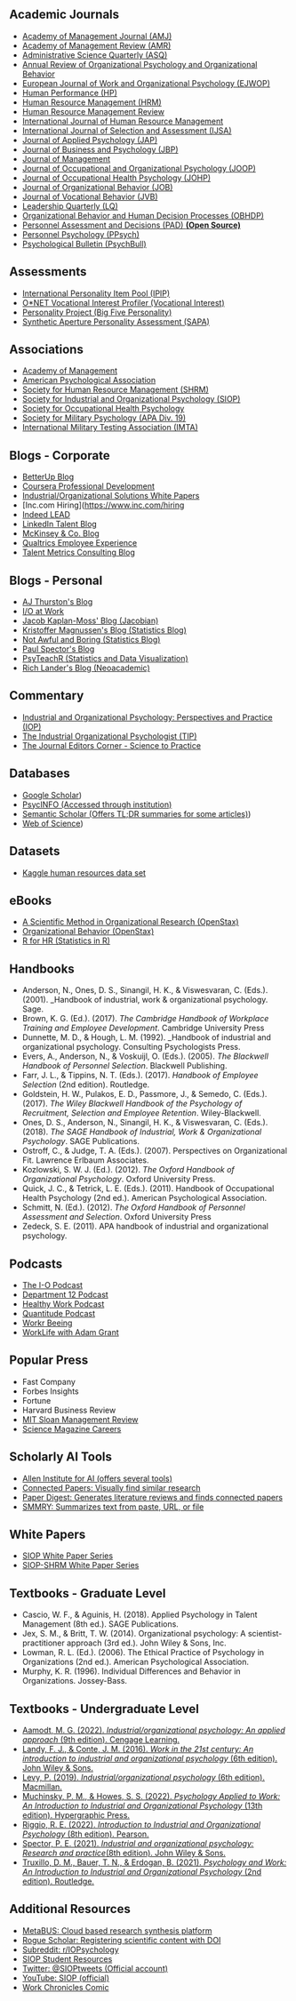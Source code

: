 ## Academic Journals
- [Academy of Management Journal (AMJ)](http://aom.org/Publications/AMJ/Welcome-to-AMJ.aspx)
- [Academy of Management Review (AMR)](http://aom.org/Publications/AMR/Academy-of-Management-Review.aspx)
- [Administrative Science Quarterly (ASQ)](https://journals.sagepub.com/home/asq)
- [Annual Review of Organizational Psychology and Organizational Behavior](https://www.annualreviews.org/journal/orgpsych)
- [European Journal of Work and Organizational Psychology (EJWOP)](http://www.tandfonline.com/toc/pewo20/current)
- [Human Performance (HP)](http://www.tandfonline.com/loi/hhup20)
- [Human Resource Management (HRM)](http://onlinelibrary.wiley.com/journal/10.1111/(ISSN)1748-8583)
- [Human Resource Management Review](https://www.sciencedirect.com/journal/human-resource-management-review)
- [International Journal of Human Resource Management](https://www.tandfonline.com/journals/rijh20)
- [International Journal of Selection and Assessment (IJSA)](https://www.wiley.com/en-us/International+Journal+of+Selection+and+Assessment-p-9780JRNL60954)
- [Journal of Applied Psychology (JAP)](http://www.apa.org/pubs/journals/apl/)
- [Journal of Business and Psychology (JBP)](https://link.springer.com/journal/10869)
- [Journal of Management](https://journals.sagepub.com/home/jom)
- [Journal of Occupational and Organizational Psychology (JOOP)](http://onlinelibrary.wiley.com/journal/10.1111/(ISSN)2044-8325)
- [Journal of Occupational Health Psychology (JOHP)](http://www.apa.org/pubs/journals/ocp/index.aspx)
- [Journal of Organizational Behavior (JOB)](http://onlinelibrary.wiley.com/journal/10.1002/(ISSN)1099-1379)
- [Journal of Vocational Behavior (JVB)](https://www.journals.elsevier.com/journal-of-vocational-behavior)
- [Leadership Quarterly (LQ)](https://www.journals.elsevier.com/the-leadership-quarterly)
- [Organizational Behavior and Human Decision Processes (OBHDP)](https://www.journals.elsevier.com/organizational-behavior-and-human-decision-processes/)
- [Personnel Assessment and Decisions (PAD) **(Open Source)**](https://scholarworks.bgsu.edu/pad/)
- [Personnel Psychology (PPsych)](http://onlinelibrary.wiley.com/journal/10.1111/(ISSN)1744-6570)
- [Psychological Bulletin (PsychBull)](http://www.apa.org/pubs/journals/bul/)
## Assessments
- [International Personality Item Pool (IPIP)](https://ipip.ori.org/)
- [O\*NET Vocational Interest Profiler (Vocational Interest)](https://www.siop.org/Research-Publications/SIOP-SHRM-White-Papers)
- [Personality Project (Big Five Personality)](https://personality-project.org/)
- [Synthetic Aperture Personality Assessment (SAPA)](https://www.sapa-project.org/)
## Associations

- [Academy of Management](https://aom.org/)
- [American Psychological Association](https://www.apa.org/)
- [Society for Human Resource Management (SHRM)](https://www.shrm.org/)
- [Society for Industrial and Organizational Psychology (SIOP)](https://SIOP.org)
- [Society for Occupational Health Psychology](https://sohp-online.org/)
- [Society for Military Psychology (APA Div. 19)](https://www.militarypsych.org/)
- [International Military Testing Association (IMTA)](http://www.imta.info/home.aspx)
## Blogs - Corporate
- [BetterUp Blog](https://www.betterup.com/blog)
- [Coursera Professional Development](https://www.coursera.org/articles/category/professional-development)
- [Industrial/Organizational Solutions White Papers](https://iosolutions.com/white-papers/)
- [Inc.com Hiring](https://www.inc.com/hiring
- [Indeed LEAD](https://www.indeed.com/lead/talent-management)
- [LinkedIn Talent Blog](https://www.linkedin.com/business/talent/blog)
- [McKinsey & Co. Blog](https://www.mckinsey.com/about-us/new-at-mckinsey-blog)
- [Qualtrics Employee Experience](https://www.qualtrics.com/blog/employee-experience/)
- [Talent Metrics Consulting Blog](https://www.talentmetrics.io/blog)
## Blogs - Personal
- [AJ Thurston's Blog](https://medium.com/@AJThurston)
- [I/O at Work](http://www.ioatwork.com/)
- [Jacob Kaplan-Moss' Blog (Jacobian)](https://jacobian.org/)
- [Kristoffer Magnussen's Blog (Statistics Blog)](https://rpsychologist.com/)
- [Not Awful and Boring (Statistics Blog)](http://notawfulandboring.blogspot.com/)
- [Paul Spector's Blog](https://paulspector.com/blog/)
- [PsyTeachR (Statistics and Data Visualization)](https://psyteachr.github.io/)
- [Rich Lander's Blog (Neoacademic)](https://neoacademic.com/)
## Commentary
- [Industrial and Organizational Psychology: Perspectives and Practice (IOP)](http://my.siop.org/journal)
- [The Industrial Organizational Psychologist (TIP)](http://my.siop.org/TIPdefault)
- [The Journal Editors Corner - Science to Practice](https://www.thejournaleditorscorner.com/science-to-practice.html)

## Databases
- [Google Scholar](https://scholar.google.com/))
- [PsycINFO (Accessed through institution)](https://www.apa.org/pubs/databases/psycinfo)
- [Semantic Scholar (Offers TL;DR summaries for some articles)](https://www.semanticscholar.org/))
- [Web of Science](https://www.webofknowledge.com/))
## Datasets
- [Kaggle human resources data set](https://www.kaggle.com/datasets/rhuebner/human-resources-data-set)
## eBooks
- [A Scientific Method in Organizational Research (OpenStax)](https://openstax.org/books/organizational-behavior/pages/a-scientific-method-in-organizational-research)
- [Organizational Behavior (OpenStax)](https://openstax.org/details/books/organizational-behavior)
- [R for HR (Statistics in R)](https://rforhr.com/)
## Handbooks
- Anderson, N., Ones, D. S., Sinangil, H. K., & Viswesvaran, C. (Eds.). (2001). _Handbook of industrial, work & organizational psychology. Sage.
- Brown, K. G. (Ed.). (2017). _The Cambridge Handbook of Workplace Training and Employee Development_. Cambridge University Press
- Dunnette, M. D., & Hough, L. M. (1992). _Handbook of industrial and organizational psychology. Consulting Psychologists Press.
- Evers, A., Anderson, N., & Voskuijl, O. (Eds.). (2005). _The Blackwell Handbook of Personnel Selection_. Blackwell Publishing.
- Farr, J. L., & Tippins, N. T. (Eds.). (2017). _Handbook of Employee Selection_ (2nd edition). Routledge.
- Goldstein, H. W., Pulakos, E. D., Passmore, J., & Semedo, C. (Eds.). (2017). _The Wiley Blackwell Handbook of the Psychology of Recruitment, Selection and Employee Retention_. Wiley-Blackwell.
- Ones, D. S., Anderson, N., Sinangil, H. K., & Viswesvaran, C. (Eds.). (2018). _The SAGE Handbook of Industrial, Work & Organizational Psychology_. SAGE Publications.
- Ostroff, C., & Judge, T. A. (Eds.). (2007). Perspectives on Organizational Fit. Lawrence Erlbaum Associates.
- Kozlowski, S. W. J. (Ed.). (2012). _The Oxford Handbook of Organizational Psychology_. Oxford University Press.
- Quick, J. C., & Tetrick, L. E. (Eds.). (2011). Handbook of Occupational Health Psychology (2nd ed.). American Psychological Association.
- Schmitt, N. (Ed.). (2012). _The Oxford Handbook of Personnel Assessment and Selection_. Oxford University Press
- Zedeck, S. E. (2011). APA handbook of industrial and organizational psychology.
## Podcasts
- [The I-O Podcast](http://www.siop.org/podcasts/)
- [Department 12 Podcast](http://department12.com)
- [Healthy Work Podcast](https://healthyworkpodcast.com/)
- [Quantitude Podcast](https://quantitudepod.org/)
- [Workr Beeing](https://workrbeeing.com/podcast/)
- [WorkLife with Adam Grant](https://www.ted.com/podcasts/worklife)
## Popular Press
- Fast Company
- Forbes Insights
- Fortune
- Harvard Business Review
- [MIT Sloan Management Review](https://sloanreview.mit.edu/)
- [Science Magazine Careers](https://www.science.org/careers)
## Scholarly AI Tools
- [Allen Institute for AI (offers several tools)](https://allenai.org/demos)
- [Connected Papers: Visually find similar research](https://www.connectedpapers.com)
- [Paper Digest: Generates literature reviews and finds connected papers](http://www.paperdigest.org/)
- [SMMRY: Summarizes text from paste, URL, or file](https://smmry.com/)
## White Papers
- [SIOP White Paper Series](https://www.siop.org/Research-Publications/SIOP-White-Papers)
- [SIOP-SHRM White Paper Series](https://www.siop.org/Research-Publications/SIOP-SHRM-White-Papers)
## Textbooks - Graduate Level
- Cascio, W. F., & Aguinis, H. (2018). Applied Psychology in Talent Management (8th ed.). SAGE Publications.
- Jex, S. M., & Britt, T. W. (2014). Organizational psychology: A scientist-practitioner approach (3rd ed.). John Wiley & Sons, Inc.
- Lowman, R. L. (Ed.). (2006). The Ethical Practice of Psychology in Organizations (2nd ed.). American Psychological Association.
- Murphy, K. R. (1996). Individual Differences and Behavior in Organizations. Jossey-Bass.
## Textbooks - Undergraduate Level
- [Aamodt, M. G. (2022). _Industrial/organizational psychology: An applied approach_ (9th edition). Cengage Learning.](https://www.amazon.com/Industrial-Organizational-Psychology-Applied-Approach/dp/0357658345)
- [Landy, F. J., & Conte, J. M. (2016). _Work in the 21st century: An introduction to industrial and organizational psychology_ (6th edition). John Wiley & Sons.](https://www.amazon.com/Work-21st-Century-Introduction-Organizational/dp/1119493412)
- [Levy, P. (2019). _Industrial/organizational psychology_ (6th edition). Macmillan.](https://www.amazon.com/Industrial-Organizational-Psychology-Understanding-Workplace-dp-1319107397/dp/1319107397)
- [Muchinsky, P. M., & Howes, S. S. (2022). _Psychology Applied to Work: An Introduction to Industrial and Organizational Psychology_ (13th edition). Hypergraphic Press.](https://www.amazon.com/Psychology-Applied-Work-13th-Muchinsky/dp/0974934550)
- [Riggio, R. E. (2022). _Introduction to Industrial and Organizational Psychology_ (8th edition). Pearson.](https://www.amazon.com/Introduction-Industrial-Organizational-Psychology-Ronald/dp/036769946X)
- [Spector, P. E. (2021). _Industrial and organizational psychology: Research and practice_(8th edition). John Wiley & Sons.](https://www.amazon.com/Industrial-Organizational-Psychology-Research-Practice/dp/1119805317/)
- [Truxillo, D. M., Bauer, T. N., & Erdogan, B. (2021). _Psychology and Work: An Introduction to Industrial and Organizational Psychology_ (2nd edition). Routledge.](https://www.amazon.com/Psychology-Work-Introduction-Industrial-Organizational-dp-0367151286/dp/0367151286)
## Additional Resources
- [MetaBUS: Cloud based research synthesis platform](http://metabus.org/)
- [Rogue Scholar: Registering scientific content with DOI](https://rogue-scholar.org/)
- [Subreddit: r/IOPsychology](https://www.reddit.com/r/IOPsychology/)
- [SIOP Student Resources](https://www.siop.org/Membership/Students)
- [Twitter: @SIOPtweets (Official account)](https://twitter.com/sioptweets)
- [YouTube: SIOP (official)](https://www.youtube.com/user/SIOPofficial)
- [Work Chronicles Comic](https://workchronicles.com/comics/)
